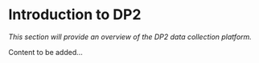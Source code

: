 # Introduction to DP2

*This section will provide an overview of the DP2 data collection platform.*

Content to be added...